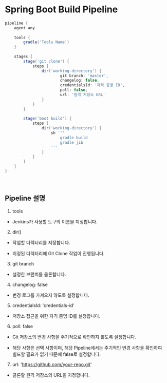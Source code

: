 # Spring Boot Build Pipeline

```groovy
pipeline {
    agent any
    
    tools {
        gradle('Tools Name')
    }
    
    stages {
        stage('git clone') {
            steps {
                dir('working-directory') {
                        git branch: 'master',
                        changelog: false,
                        credentialsId: '자격 증명 ID',
                        poll: false,
                        url: '원격 저장소 URL'
                }
            }
        }
        
        stage('boot build') {
            steps {
                dir('working-directory') {
                    sh '''
                        gradle build
                        gradle jib
                    '''
                }
            }
        }
    }
}
```

<br/>

## Pipeline 설명

1. tools

- Jenkins가 사용할 도구의 이름을 지정합니다.

2. dir()

- 작업할 디렉터리를 지정합니다.

- 지정된 디렉터리에 Git Clone 작업이 진행됩니다.

3. git branch

- 설정한 브랜치를 클론합니다.

4. changelog: false

- 변경 로그를 가져오지 않도록 설정합니다.

5. credentialsId: 'credentials-id'

- 저장소 접근을 위한 자격 증명 ID를 설정합니다.

6. poll: false

- Git 저장소의 변경 사항을 주기적으로 확인하지 않도록 설정합니다.

- 해당 사항은 선택 사항이며, 해당 Pipeline에서는 주기적인 변경 사항을 확인하여 빌드할 필요가 없기 때문에 false로 설정합니다.

7. url: 'https://github.com/your-repo.git'

- 클론할 원격 저장소의 URL을 지정합니다.
